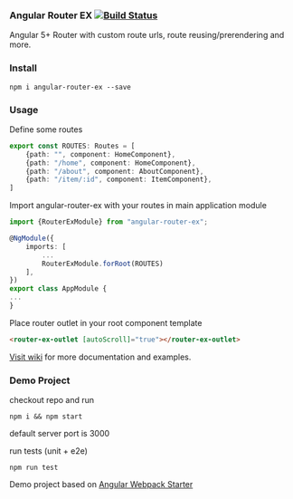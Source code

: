 ### Angular Router EX [![Build Status](https://travis-ci.org/skbkontur/angular-router-ex.svg?branch=master)](https://travis-ci.org/skbkontur/angular-router-ex)

Angular 5+  Router with custom route urls, route reusing/prerendering and more.

### Install

``` shell
npm i angular-router-ex --save
```

### Usage

Define some routes

``` typescript
export const ROUTES: Routes = [
    {path: "", component: HomeComponent},
    {path: "/home", component: HomeComponent},
    {path: "/about", component: AboutComponent},
    {path: "/item/:id", component: ItemComponent},
]
```

Import angular-router-ex with your routes in main application module
``` typescript
import {RouterExModule} from "angular-router-ex";

@NgModule({
    imports: [ 
        ...
        RouterExModule.forRoot(ROUTES)
    ],
})
export class AppModule {
...
}
```

Place router outlet in your root component template
``` html
<router-ex-outlet [autoScroll]="true"></router-ex-outlet>
```

[Visit wiki](https://github.com/skbkontur/angular-router-ex/wiki) for more documentation and examples.

### Demo Project

checkout repo and run 
``` shell
npm i && npm start
``` 

default server port is 3000

run tests (unit + e2e)
``` shell
npm run test
```
Demo project based on [Angular Webpack Starter](https://github.com/AngularClass/angular-starter) 
